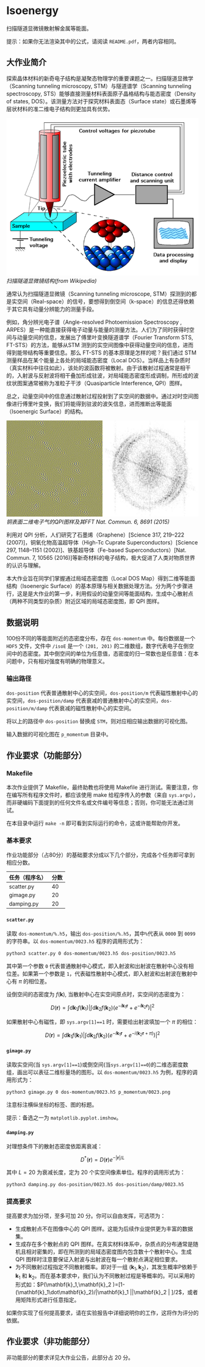 # Isoenergy

扫描隧道显微镜散射解金属等能面。

提示：如果你无法渲染其中的公式，请阅读 `README.pdf`，两者内容相同。

## 大作业简介

探索晶体材料的新奇电子结构是凝聚态物理学的重要课题之一。扫描隧道显微学（Scanning tunneling microscopy, STM）与隧道谱学（Scanning tunneling spectroscopy, STS）能够直接测量材料表面原子晶格结构与能态密度（Density of states, DOS）。该测量方法对于探究材料表面态（Surface state）或石墨烯等层状材料的准二维电子结构则更加具有优势。

![扫描隧道显微镜结构(from Wikipedia)](STM-schematics.png)  
*扫描隧道显微镜结构(from Wikipedia)*

通常认为扫描隧道显微镜（Scanning tunneling microscope, STM）探测到的都是实空间（Real-space）的信号，要想得到倒空间（k-space）的信息还得依赖于其它具有动量分辨能力的测量手段。

例如，角分辨光电子谱（Angle-resolved Photoemission Spectroscopy , ARPES）是一种能直接获得电子动量与能量的测量方法。人们为了同时获得时空间与动量空间的信息，发展出了傅里叶变换隧道谱学（Fourier Transform STS, FT-STS）的方法，能够从STM 测到的实空间图像中获得动量空间的信息，进而得到能带结构等重要信息。那么 FT-STS 的基本原理是怎样的呢？我们通过 STM 测量样品在某个能量上各处的局域能态密度（Local DOS）。当样品上有杂质时（真实材料中往往如此），该处的波函数将被散射。由于该散射过程通常是相干的，入射波与反射波将相干叠加形成驻波，对局域能态密度形成调制，所形成的波纹状图案通常被称为准粒子干涉（Quasiparticle Interference, QPI）图样。

总之，动量空间中的信息通过散射过程投射到了实空间的数据中。通过对时空间图像进行傅里叶变换，我们将能得到驻波的波矢信息，进而推断出等能面（Isoenergic Surface）的结构。

![铜表面二维电子气的QPI图样及其FFT Nat. Commun. 6, 8691 (2015)](copper-QPI.png)  
*铜表面二维电子气的QPI图样及其FFT Nat. Commun. 6, 8691 (2015)*

利用对 QPI 分析，人们研究了石墨烯（Graphene）[Science 317, 219–222 (2007)]，铜氧化物高温超导体（High-Tc Cuprate Superconductors）[Science 297, 1148–1151 (2002)]、铁基超导体（Fe-based Superconductors）[Nat. Commun. 7, 10565 (2016)]等新奇材料的电子结构，极大促进了人类对物质世界的认识与理解。

本大作业旨在同学们掌握通过局域态密度图（Local DOS Map）得到二维等能面结构（Isoenergic Surface）的基本原理与相关数据处理方法。分为两个步骤进行，这是是大作业的第一步，利用假设的动量空间等能面结构，生成中心散射点（两种不同类型的杂质）附近区域的局域态密度图，即 QPI 图样。

## 数据说明

100份不同的等能面附近的态密度分布，存在 `dos-momentum` 中。每份数据是一个 `HDF5` 文件，文件中 `/isoE` 是一个 `(201, 201)` 的二维数组，数字代表电子在倒空间中的态密度。其中倒空间的单位为任意值，态密度的归一常数也是任意值：在本问题中，只有相对强度有明确的物理意义。

### 输出路径

`dos-position` 代表普通散射中心的实空间，`dos-position/m` 代表磁性散射中心的实空间，`dos-position/damp` 代表衰减的普通散射中心的实空间，`dos-position/m/damp` 代表衰减的磁性散射中心的实空间。

将以上的路径中 `dos-position` 替换成 `STM`，则对应相应输出数据的可视化图。

输入数据的可视化图在 `p_momentum` 目录中。

## 作业要求（功能部分）

### Makefile

本次作业提供了 Makefile，最终助教也将使用 Makefile 进行测试。需要注意，你在编写所有程序文件时，都应该使用 make 给程序传入的参数（来自 `sys.argv`），而非硬编码下面提到的任何文件名或文件编号等信息；否则，你可能无法通过测试。

在本目录中运行 `make -n` 即可看到实际运行的命令，这或许能帮助你开发。

### 基本要求

作业功能部分（占80分）的基础要求分成以下几个部分，完成各个任务即可拿到相应分数。

| 任务（程序名）  | 分数 |
| --------------- | ---- |
| scatter.py      | 40   |
| gimage.py       | 20   |
| damping.py      | 20   |

#### `scatter.py `

读取 `dos-momentum/%.h5`，输出 `dos-position/%.h5`，其中`%`代表从 `0000` 到 `0099` 的字符串。以 `dos-momentum/0023.h5` 程序的调用形式为：

```bash
python3 scatter.py 0 dos-momentum/0023.h5 dos-position/0023.h5
```

其中第一个参数 `0` 代表普通散射中心模式，即入射波和出射波在散射中心没有相位差。如果第一个参数是 `1`，代表磁性散射中心模式，即入射波和出射波在散射中心有 $\pi$ 的相位差。

设倒空间的态密度为 $f(\mathbf{k})$, 当散射中心在实空间原点时，实空间的态密度为：

$$
 D(\mathbf{r}) = \int \mathrm{d}\mathbf{k}_1 f(\mathbf{k}_1) \left|\int \mathrm{d}\mathbf{k}_2 f(\mathbf{k}_2) (e^{-i\mathbf{k}_1\mathbf{r}} + e^{-i\mathbf{k}_2\mathbf{r}})\right|^2
 $$

如果散射中心有磁性，即 `sys.argv[1]==1` 时，需要给出射波填加一个 $\pi$ 的相位：

$$
D(\mathbf{r}) = \int \mathrm{d}\mathbf{k}_1 f(\mathbf{k}_1) \left|\int \mathrm{d}\mathbf{k}_2 f(\mathbf{k}_2) (e^{-i\mathbf{k}_1\mathbf{r}} + e^{-i(\mathbf{k}_2\mathbf{r} + \pi)})\right|^2 
$$

#### `gimage.py`

读取实空间(当 `sys.argv[1]==1`)或倒空间(当`sys.argv[1]==0`)的二维态密度数组，画出可以表征二维标量场的图形。以 `dos-momentum/0023.h5` 为例，程序的调用形式为：

```bash
python3 gimage.py 0 dos-momentum/0023.h5 p_momentum/0023.png
```

注意标注横纵坐标的标签、图的标题。

提示：备选之一为 `matplotlib.pyplot.imshow`。

#### `damping.py`

对理想条件下的散射态密度依距离衰减：

$$
 D^*(\mathbf{r}) = D(\mathbf{r}) e^{-|\mathbf{r}| / L} 
$$

其中 $L=20$ 为衰减长度，定为 20 个实空间像素单位。程序的调用形式为：

```bash
python3 damping.py dos-position/0023.h5 dos-position/damp/0023.h5
```

### 提高要求

提高要求为加分项，至多可加 20 分。你可以自由发挥，可选项为：

* 生成散射点不在图像中心的 QPI 图样。这能为后续作业提供更为丰富的数据集。
* 生成存在多个散射点的 QPI 图样。在真实材料体系中，杂质点的分布通常是随机且相对密集的，即在所测到的局域态密度图内包含数十个散射中心。生成 QPI 图样时注意要保证入射波与出射波在每一个散射点满足相位要求。
* 为不同散射过程指定不同散射概率。即对于一组 $(\mathbf{k}_1,\mathbf{k}_2)$，其发生概率P依赖于 $\mathbf{k}_1$ 和 $\mathbf{k}_2$。而在基本要求中，我们认为不同散射过程是等概率的。可以采用的形式如：$P(\mathbf{k}_1,\mathbf{k}_2 )=[1-(\mathbf{k}_1\dot\mathbf{k}_2)/|\mathbf{k}_1 ||\mathbf{k}_2 | ]/2$，或者用矩阵形式进行任意指定。

如果你实现了任何提高要求，请在实验报告中详细说明你的工作，这将作为评分的依据。

## 作业要求（非功能部分）

非功能部分的要求详见大作业公告，此部分占 20 分。
